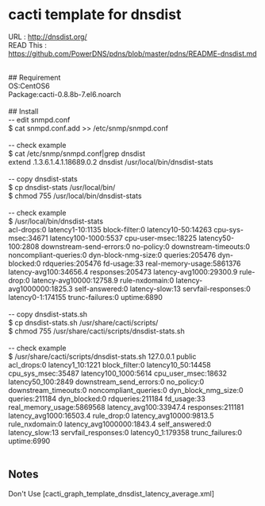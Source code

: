 cacti template for dnsdist
====
URL : http://dnsdist.org/<br>
READ This : https://github.com/PowerDNS/pdns/blob/master/pdns/README-dnsdist.md

<br>
## Requirement<br>
OS:CentOS6<br>
Package:cacti-0.8.8b-7.el6.noarch<br>
<br>
## Install<br>
-- edit snmpd.conf<br>
$ cat snmpd.conf.add >> /etc/snmp/snmpd.conf<br>
<br>
-- check example<br>
$ cat /etc/snmp/snmpd.conf|grep dnsdist<br>
extend .1.3.6.1.4.1.18689.0.2 dnsdist /usr/local/bin/dnsdist-stats<br>
<br>
-- copy dnsdist-stats<br>
$ cp dnsdist-stats /usr/local/bin/<br>
$ chmod 755 /usr/local/bin/dnsdist-stats<br>
<br>
-- check example<br>
$ /usr/local/bin/dnsdist-stats<br>
acl-drops:0 latency1-10:1135 block-filter:0 latency10-50:14263 cpu-sys-msec:34671 latency100-1000:5537 cpu-user-msec:18225 latency50-100:2808 downstream-send-errors:0 no-policy:0 downstream-timeouts:0 noncompliant-queries:0 dyn-block-nmg-size:0 queries:205476 dyn-blocked:0 rdqueries:205476 fd-usage:33 real-memory-usage:5861376 latency-avg100:34656.4 responses:205473 latency-avg1000:29300.9 rule-drop:0 latency-avg10000:12758.9 rule-nxdomain:0 latency-avg1000000:1825.3 self-answered:0 latency-slow:13 servfail-responses:0 latency0-1:174155 trunc-failures:0 uptime:6890<br>
<br>
-- copy dnsdist-stats.sh<br>
$ cp dnsdist-stats.sh /usr/share/cacti/scripts/<br>
$ chmod 755 /usr/share/cacti/scripts/dnsdist-stats.sh<br>
<br>
-- check example<br>
$ /usr/share/cacti/scripts/dnsdist-stats.sh 127.0.0.1 public<br>
acl_drops:0 latency1_10:1221 block_filter:0 latency10_50:14458 cpu_sys_msec:35487 latency100_1000:5614 cpu_user_msec:18632 latency50_100:2849 downstream_send_errors:0 no_policy:0 downstream_timeouts:0 noncompliant_queries:0 dyn_block_nmg_size:0 queries:211184 dyn_blocked:0 rdqueries:211184 fd_usage:33 real_memory_usage:5869568 latency_avg100:33947.4 responses:211181 latency_avg1000:16503.4 rule_drop:0 latency_avg10000:9813.5 rule_nxdomain:0 latency_avg1000000:1843.4 self_answered:0 latency_slow:13 servfail_responses:0 latency0_1:179358 trunc_failures:0 uptime:6990<br>
<br>

## Notes
Don't Use [cacti_graph_template_dnsdist_latency_average.xml]
